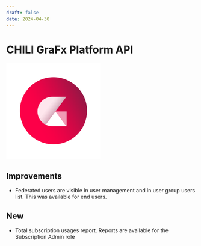 ```yaml
---
draft: false
date: 2024-04-30
---
```


# CHILI GraFx Platform API

![rn_icon](icon-CHILI-GraFx.svg)

## Improvements

- Federated users are visible in user management and in user group users list. This was available for end users.

## New

- Total subscription usages report. Reports are available for the Subscription Admin role